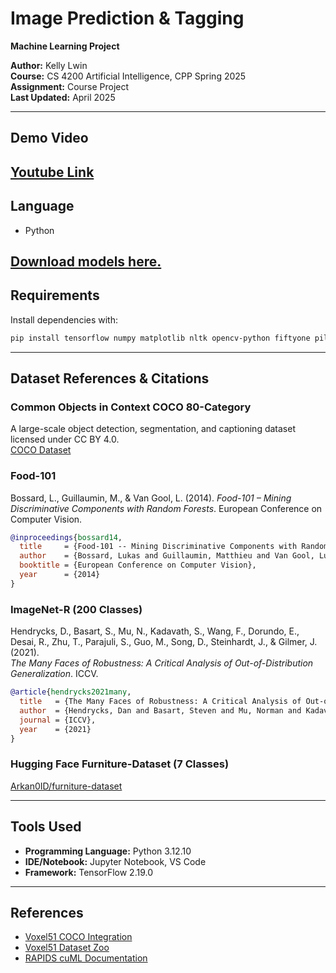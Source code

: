 # Image Prediction & Tagging

**Machine Learning Project**

**Author:** Kelly Lwin  
**Course:** CS 4200 Artificial Intelligence, CPP Spring 2025  
**Assignment:** Course Project  
**Last Updated:** April 2025  

---
## Demo Video

[Youtube Link](https://youtu.be/QIf7X2DXDBE?si=aH_GTB3ARBp735x8)
---
## Language

- Python

[Download models here.](https://livecsupomona-my.sharepoint.com/:f:/g/personal/klwin_cpp_edu/Eq2qKShAYGRCpFzuoglnmuEBPv6kZzKLQ0zSH1RELokbWg?e=mjuYI1)
---

## Requirements

Install dependencies with:

```bash
pip install tensorflow numpy matplotlib nltk opencv-python fiftyone pillow
```

---

## Dataset References & Citations

### Common Objects in Context COCO 80-Category
A large-scale object detection, segmentation, and captioning dataset licensed under CC BY 4.0.  
[COCO Dataset](https://cocodataset.org/#home)

### Food-101  
Bossard, L., Guillaumin, M., & Van Gool, L. (2014). _Food-101 – Mining Discriminative Components with Random Forests_. European Conference on Computer Vision.

```bibtex
@inproceedings{bossard14,
  title     = {Food-101 -- Mining Discriminative Components with Random Forests},
  author    = {Bossard, Lukas and Guillaumin, Matthieu and Van Gool, Luc},
  booktitle = {European Conference on Computer Vision},
  year      = {2014}
}
```

### ImageNet-R (200 Classes)
Hendrycks, D., Basart, S., Mu, N., Kadavath, S., Wang, F., Dorundo, E., Desai, R., Zhu, T., Parajuli, S., Guo, M., Song, D., Steinhardt, J., & Gilmer, J. (2021).  
_The Many Faces of Robustness: A Critical Analysis of Out-of-Distribution Generalization_. ICCV.

```bibtex
@article{hendrycks2021many,
  title   = {The Many Faces of Robustness: A Critical Analysis of Out-of-Distribution Generalization},
  author  = {Hendrycks, Dan and Basart, Steven and Mu, Norman and Kadavath, Saurav and Wang, Frank and Dorundo, Evan and Desai, Rahul and Zhu, Tyler and Parajuli, Samyak and Guo, Mike and Song, Dawn and Steinhardt, Jacob and Gilmer, Justin},
  journal = {ICCV},
  year    = {2021}
}
```

### Hugging Face Furniture-Dataset (7 Classes)
[Arkan0ID/furniture-dataset](https://huggingface.co/datasets/Arkan0ID/furniture-dataset)

---

## Tools Used

- **Programming Language:** Python 3.12.10  
- **IDE/Notebook:** Jupyter Notebook, VS Code  
- **Framework:** TensorFlow 2.19.0  

---

## References

- [Voxel51 COCO Integration](https://docs.voxel51.com/integrations/coco.html)  
- [Voxel51 Dataset Zoo](https://docs.voxel51.com/dataset_zoo/index.html)  
- [RAPIDS cuML Documentation](https://docs.rapids.ai/api/cuml/stable/)  
